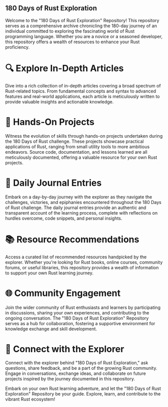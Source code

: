 ## 180 Days of Rust Exploration
Welcome to the "180 Days of Rust Exploration" Repository!
This repository serves as a comprehensive archive chronicling the 180-day journey of an individual committed to exploring the fascinating world of Rust programming language. Whether you are a novice or a seasoned developer, this repository offers a wealth of resources to enhance your Rust proficiency.

# 🔍 Explore In-Depth Articles
Dive into a rich collection of in-depth articles covering a broad spectrum of Rust-related topics. From fundamental concepts and syntax to advanced features and real-world applications, each article is meticulously written to provide valuable insights and actionable knowledge.

# 🚀 Hands-On Projects
Witness the evolution of skills through hands-on projects undertaken during the 180 Days of Rust challenge. These projects showcase practical applications of Rust, ranging from small utility tools to more ambitious endeavors. Source code, documentation, and lessons learned are all meticulously documented, offering a valuable resource for your own Rust projects.

# 📅 Daily Journal Entries
Embark on a day-by-day journey with the explorer as they navigate the challenges, victories, and epiphanies encountered throughout the 180 Days of Rust challenge. The daily journal entries provide an authentic and transparent account of the learning process, complete with reflections on hurdles overcome, code snippets, and personal insights.

# 📚 Resource Recommendations
Access a curated list of recommended resources handpicked by the explorer. Whether you're looking for Rust books, online courses, community forums, or useful libraries, this repository provides a wealth of information to support your own Rust learning journey.

# 🌐 Community Engagement
Join the wider community of Rust enthusiasts and learners by participating in discussions, sharing your own experiences, and contributing to the ongoing conversation. The "180 Days of Rust Exploration" Repository serves as a hub for collaboration, fostering a supportive environment for knowledge exchange and skill development.

# 🔗 Connect with the Explorer
Connect with the explorer behind "180 Days of Rust Exploration," ask questions, share feedback, and be a part of the growing Rust community. Engage in conversations, exchange ideas, and collaborate on future projects inspired by the journey documented in this repository.

Embark on your own Rust learning adventure, and let the "180 Days of Rust Exploration" Repository be your guide. Explore, learn, and contribute to the vibrant Rust ecosystem!
